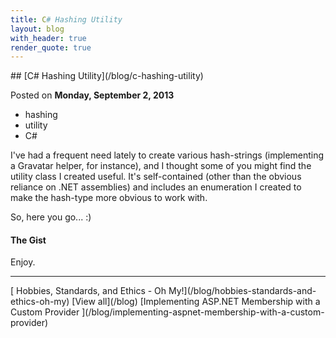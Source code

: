 ```yaml
---
title: C# Hashing Utility
layout: blog
with_header: true
render_quote: true
---
```


<div class="post-title" markdown="1">
## [C# Hashing Utility](/blog/c-hashing-utility)

Posted on **Monday, September 2, 2013**
</div>

<ul class="post-tags-list">
<li><span class="badge badge-success p-2">hashing</span></li>
<li><span class="badge badge-success p-2">utility</span></li>
<li><span class="badge badge-success p-2">C#</span></li>
</ul>

I've had a frequent need lately to create various hash-strings (implementing a Gravatar helper, for instance), and I thought some of you might find the utility class I created useful. It's self-contained (other than the obvious reliance on .NET assemblies) and includes an enumeration I created to make the hash-type more obvious to work with.

So, here you go... :)

#### The Gist

<script src="https://gist.github.com/tiesont/6411627.js" class="language-none"></script>

Enjoy.

---

<div class="blog-pager" markdown="1">
[<i class="fas fa-chevron-left"></i> Hobbies, Standards, and Ethics - Oh My!](/blog/hobbies-standards-and-ethics-oh-my)
[View all](/blog)
[Implementing ASP.NET Membership with a Custom Provider <i class="fas fa-chevron-right"></i>](/blog/implementing-aspnet-membership-with-a-custom-provider)
</div>

